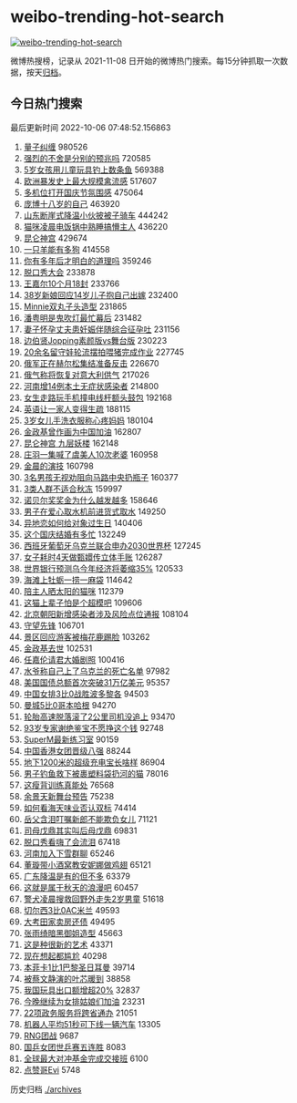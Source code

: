 # weibo-trending-hot-search

[![weibo-trending-hot-search](https://github.com/ameizi/weibo-trending-hot-search/actions/workflows/ci.yml/badge.svg)](https://github.com/ameizi/weibo-trending-hot-search/actions/workflows/ci.yml)

微博热搜榜，记录从 2021-11-08 日开始的微博热门搜索。每15分钟抓取一次数据，按天[归档](./archives)。

## 今日热门搜索

<!-- BEGIN --> 
最后更新时间 2022-10-06 07:48:52.156863 
1. [量子纠缠](https://s.weibo.com/weibo?q=%23%E9%87%8F%E5%AD%90%E7%BA%A0%E7%BC%A0%23&t=31&band_rank=1&Refer=top) 980526
1. [强烈的不舍是分别的预兆吗](https://s.weibo.com/weibo?q=%23%E5%BC%BA%E7%83%88%E7%9A%84%E4%B8%8D%E8%88%8D%E6%98%AF%E5%88%86%E5%88%AB%E7%9A%84%E9%A2%84%E5%85%86%E5%90%97%23&t=31&band_rank=2&Refer=top) 720585
1. [5岁女孩用儿童玩具钓上数条鱼](https://s.weibo.com/weibo?q=%235%E5%B2%81%E5%A5%B3%E5%AD%A9%E7%94%A8%E5%84%BF%E7%AB%A5%E7%8E%A9%E5%85%B7%E9%92%93%E4%B8%8A%E6%95%B0%E6%9D%A1%E9%B1%BC%23&t=31&band_rank=5&Refer=top) 569388
1. [欧洲暴发史上最大规模禽流感](https://s.weibo.com/weibo?q=%23%E6%AC%A7%E6%B4%B2%E6%9A%B4%E5%8F%91%E5%8F%B2%E4%B8%8A%E6%9C%80%E5%A4%A7%E8%A7%84%E6%A8%A1%E7%A6%BD%E6%B5%81%E6%84%9F%23&t=31&band_rank=16&Refer=top) 517607
1. [多机位打开国庆节氛围感](https://s.weibo.com/weibo?q=%23%E5%A4%9A%E6%9C%BA%E4%BD%8D%E6%89%93%E5%BC%80%E5%9B%BD%E5%BA%86%E8%8A%82%E6%B0%9B%E5%9B%B4%E6%84%9F%23&t=31&band_rank=3&Refer=top) 475064
1. [庞博十八岁的自己](https://s.weibo.com/weibo?q=%23%E5%BA%9E%E5%8D%9A%E5%8D%81%E5%85%AB%E5%B2%81%E7%9A%84%E8%87%AA%E5%B7%B1%23&t=31&band_rank=4&Refer=top) 463920
1. [山东断崖式降温小伙披被子骑车](https://s.weibo.com/weibo?q=%23%E5%B1%B1%E4%B8%9C%E6%96%AD%E5%B4%96%E5%BC%8F%E9%99%8D%E6%B8%A9%E5%B0%8F%E4%BC%99%E6%8A%AB%E8%A2%AB%E5%AD%90%E9%AA%91%E8%BD%A6%23&t=31&band_rank=9&Refer=top) 444242
1. [猫咪凌晨电饭锅中熟睡搞懵主人](https://s.weibo.com/weibo?q=%23%E7%8C%AB%E5%92%AA%E5%87%8C%E6%99%A8%E7%94%B5%E9%A5%AD%E9%94%85%E4%B8%AD%E7%86%9F%E7%9D%A1%E6%90%9E%E6%87%B5%E4%B8%BB%E4%BA%BA%23&t=31&band_rank=5&Refer=top) 436220
1. [昆仑神宫](https://s.weibo.com/weibo?q=%E6%98%86%E4%BB%91%E7%A5%9E%E5%AE%AB&t=31&band_rank=6&Refer=top) 429674
1. [一只羊能有多狗](https://s.weibo.com/weibo?q=%23%E4%B8%80%E5%8F%AA%E7%BE%8A%E8%83%BD%E6%9C%89%E5%A4%9A%E7%8B%97%23&t=31&band_rank=7&Refer=top) 414558
1. [你有多年后才明白的道理吗](https://s.weibo.com/weibo?q=%23%E4%BD%A0%E6%9C%89%E5%A4%9A%E5%B9%B4%E5%90%8E%E6%89%8D%E6%98%8E%E7%99%BD%E7%9A%84%E9%81%93%E7%90%86%E5%90%97%23&t=31&band_rank=8&Refer=top) 359246
1. [脱口秀大会](https://s.weibo.com/weibo?q=%E8%84%B1%E5%8F%A3%E7%A7%80%E5%A4%A7%E4%BC%9A&t=31&band_rank=10&Refer=top) 233878
1. [王嘉尔10个月18封](https://s.weibo.com/weibo?q=%23%E7%8E%8B%E5%98%89%E5%B0%9410%E4%B8%AA%E6%9C%8818%E5%B0%81%23&t=31&band_rank=11&Refer=top) 233766
1. [38岁新娘回应14岁儿子抱自己出嫁](https://s.weibo.com/weibo?q=%2338%E5%B2%81%E6%96%B0%E5%A8%98%E5%9B%9E%E5%BA%9414%E5%B2%81%E5%84%BF%E5%AD%90%E6%8A%B1%E8%87%AA%E5%B7%B1%E5%87%BA%E5%AB%81%23&t=31&band_rank=12&Refer=top) 232400
1. [Minnie双丸子头造型](https://s.weibo.com/weibo?q=%23Minnie%E5%8F%8C%E4%B8%B8%E5%AD%90%E5%A4%B4%E9%80%A0%E5%9E%8B%23&t=31&band_rank=13&Refer=top) 231865
1. [潘粤明是鬼吹灯最忙幕后](https://s.weibo.com/weibo?q=%23%E6%BD%98%E7%B2%A4%E6%98%8E%E6%98%AF%E9%AC%BC%E5%90%B9%E7%81%AF%E6%9C%80%E5%BF%99%E5%B9%95%E5%90%8E%23&t=31&band_rank=33&Refer=top) 231482
1. [妻子怀孕丈夫患妊娠伴随综合征孕吐](https://s.weibo.com/weibo?q=%23%E5%A6%BB%E5%AD%90%E6%80%80%E5%AD%95%E4%B8%88%E5%A4%AB%E6%82%A3%E5%A6%8A%E5%A8%A0%E4%BC%B4%E9%9A%8F%E7%BB%BC%E5%90%88%E5%BE%81%E5%AD%95%E5%90%90%23&t=31&band_rank=14&Refer=top) 231156
1. [边伯贤Jopping素颜版vs舞台版](https://s.weibo.com/weibo?q=%23%E8%BE%B9%E4%BC%AF%E8%B4%A4Jopping%E7%B4%A0%E9%A2%9C%E7%89%88vs%E8%88%9E%E5%8F%B0%E7%89%88%23&t=31&band_rank=15&Refer=top) 230223
1. [20余名留守娃轮流摆拍喂猪完成作业](https://s.weibo.com/weibo?q=%2320%E4%BD%99%E5%90%8D%E7%95%99%E5%AE%88%E5%A8%83%E8%BD%AE%E6%B5%81%E6%91%86%E6%8B%8D%E5%96%82%E7%8C%AA%E5%AE%8C%E6%88%90%E4%BD%9C%E4%B8%9A%23&t=31&band_rank=50&Refer=top) 227745
1. [俄军正在赫尔松集结准备反击](https://s.weibo.com/weibo?q=%23%E4%BF%84%E5%86%9B%E6%AD%A3%E5%9C%A8%E8%B5%AB%E5%B0%94%E6%9D%BE%E9%9B%86%E7%BB%93%E5%87%86%E5%A4%87%E5%8F%8D%E5%87%BB%23&t=31&band_rank=17&Refer=top) 226670
1. [俄气称将恢复对意大利供气](https://s.weibo.com/weibo?q=%23%E4%BF%84%E6%B0%94%E7%A7%B0%E5%B0%86%E6%81%A2%E5%A4%8D%E5%AF%B9%E6%84%8F%E5%A4%A7%E5%88%A9%E4%BE%9B%E6%B0%94%23&t=31&band_rank=18&Refer=top) 217026
1. [河南增14例本土无症状感染者](https://s.weibo.com/weibo?q=%23%E6%B2%B3%E5%8D%97%E5%A2%9E14%E4%BE%8B%E6%9C%AC%E5%9C%9F%E6%97%A0%E7%97%87%E7%8A%B6%E6%84%9F%E6%9F%93%E8%80%85%23&t=31&band_rank=50&Refer=top) 214800
1. [女生走路玩手机撞电线杆额头鼓包](https://s.weibo.com/weibo?q=%23%E5%A5%B3%E7%94%9F%E8%B5%B0%E8%B7%AF%E7%8E%A9%E6%89%8B%E6%9C%BA%E6%92%9E%E7%94%B5%E7%BA%BF%E6%9D%86%E9%A2%9D%E5%A4%B4%E9%BC%93%E5%8C%85%23&t=31&band_rank=49&Refer=top) 192168
1. [英语让一家人变得生疏](https://s.weibo.com/weibo?q=%23%E8%8B%B1%E8%AF%AD%E8%AE%A9%E4%B8%80%E5%AE%B6%E4%BA%BA%E5%8F%98%E5%BE%97%E7%94%9F%E7%96%8F%23&t=31&band_rank=19&Refer=top) 188115
1. [3岁女儿手洗衣服称心疼妈妈](https://s.weibo.com/weibo?q=%233%E5%B2%81%E5%A5%B3%E5%84%BF%E6%89%8B%E6%B4%97%E8%A1%A3%E6%9C%8D%E7%A7%B0%E5%BF%83%E7%96%BC%E5%A6%88%E5%A6%88%23&t=31&band_rank=39&Refer=top) 180104
1. [金政基曾作画为中国加油](https://s.weibo.com/weibo?q=%23%E9%87%91%E6%94%BF%E5%9F%BA%E6%9B%BE%E4%BD%9C%E7%94%BB%E4%B8%BA%E4%B8%AD%E5%9B%BD%E5%8A%A0%E6%B2%B9%23&t=31&band_rank=20&Refer=top) 162807
1. [昆仑神宫 九层妖楼](https://s.weibo.com/weibo?q=%E6%98%86%E4%BB%91%E7%A5%9E%E5%AE%AB%20%E4%B9%9D%E5%B1%82%E5%A6%96%E6%A5%BC&t=31&band_rank=21&Refer=top) 162148
1. [庄羽一集喊了虞美人10次老婆](https://s.weibo.com/weibo?q=%23%E5%BA%84%E7%BE%BD%E4%B8%80%E9%9B%86%E5%96%8A%E4%BA%86%E8%99%9E%E7%BE%8E%E4%BA%BA10%E6%AC%A1%E8%80%81%E5%A9%86%23&t=31&band_rank=22&Refer=top) 160958
1. [金晨的演技](https://s.weibo.com/weibo?q=%23%E9%87%91%E6%99%A8%E7%9A%84%E6%BC%94%E6%8A%80%23&t=31&band_rank=23&Refer=top) 160798
1. [3名男孩无视劝阻向马路中央扔瓶子](https://s.weibo.com/weibo?q=%233%E5%90%8D%E7%94%B7%E5%AD%A9%E6%97%A0%E8%A7%86%E5%8A%9D%E9%98%BB%E5%90%91%E9%A9%AC%E8%B7%AF%E4%B8%AD%E5%A4%AE%E6%89%94%E7%93%B6%E5%AD%90%23&t=31&band_rank=49&Refer=top) 160377
1. [3类人群不适合秋冻](https://s.weibo.com/weibo?q=%233%E7%B1%BB%E4%BA%BA%E7%BE%A4%E4%B8%8D%E9%80%82%E5%90%88%E7%A7%8B%E5%86%BB%23&t=31&band_rank=17&Refer=top) 159997
1. [诺贝尔奖奖金为什么越发越多](https://s.weibo.com/weibo?q=%23%E8%AF%BA%E8%B4%9D%E5%B0%94%E5%A5%96%E5%A5%96%E9%87%91%E4%B8%BA%E4%BB%80%E4%B9%88%E8%B6%8A%E5%8F%91%E8%B6%8A%E5%A4%9A%23&t=31&band_rank=24&Refer=top) 158646
1. [男子在爱心取水机前进货式取水](https://s.weibo.com/weibo?q=%23%E7%94%B7%E5%AD%90%E5%9C%A8%E7%88%B1%E5%BF%83%E5%8F%96%E6%B0%B4%E6%9C%BA%E5%89%8D%E8%BF%9B%E8%B4%A7%E5%BC%8F%E5%8F%96%E6%B0%B4%23&t=31&band_rank=50&Refer=top) 149250
1. [异地恋如何给对象过生日](https://s.weibo.com/weibo?q=%23%E5%BC%82%E5%9C%B0%E6%81%8B%E5%A6%82%E4%BD%95%E7%BB%99%E5%AF%B9%E8%B1%A1%E8%BF%87%E7%94%9F%E6%97%A5%23&t=31&band_rank=25&Refer=top) 140406
1. [这个国庆结婚有多忙](https://s.weibo.com/weibo?q=%23%E8%BF%99%E4%B8%AA%E5%9B%BD%E5%BA%86%E7%BB%93%E5%A9%9A%E6%9C%89%E5%A4%9A%E5%BF%99%23&t=31&band_rank=36&Refer=top) 132249
1. [西班牙葡萄牙乌克兰联合申办2030世界杯](https://s.weibo.com/weibo?q=%23%E8%A5%BF%E7%8F%AD%E7%89%99%E8%91%A1%E8%90%84%E7%89%99%E4%B9%8C%E5%85%8B%E5%85%B0%E8%81%94%E5%90%88%E7%94%B3%E5%8A%9E2030%E4%B8%96%E7%95%8C%E6%9D%AF%23&t=31&band_rank=26&Refer=top) 127245
1. [女子耗时4天做甄嬛传立体手账](https://s.weibo.com/weibo?q=%23%E5%A5%B3%E5%AD%90%E8%80%97%E6%97%B64%E5%A4%A9%E5%81%9A%E7%94%84%E5%AC%9B%E4%BC%A0%E7%AB%8B%E4%BD%93%E6%89%8B%E8%B4%A6%23&t=31&band_rank=50&Refer=top) 126287
1. [世界银行预测乌今年经济将萎缩35%](https://s.weibo.com/weibo?q=%23%E4%B8%96%E7%95%8C%E9%93%B6%E8%A1%8C%E9%A2%84%E6%B5%8B%E4%B9%8C%E4%BB%8A%E5%B9%B4%E7%BB%8F%E6%B5%8E%E5%B0%86%E8%90%8E%E7%BC%A935%25%23&t=31&band_rank=46&Refer=top) 120533
1. [海滩上牡蛎一捞一麻袋](https://s.weibo.com/weibo?q=%23%E6%B5%B7%E6%BB%A9%E4%B8%8A%E7%89%A1%E8%9B%8E%E4%B8%80%E6%8D%9E%E4%B8%80%E9%BA%BB%E8%A2%8B%23&t=31&band_rank=20&Refer=top) 114642
1. [陪主人晒太阳的猫咪](https://s.weibo.com/weibo?q=%23%E9%99%AA%E4%B8%BB%E4%BA%BA%E6%99%92%E5%A4%AA%E9%98%B3%E7%9A%84%E7%8C%AB%E5%92%AA%23&t=31&band_rank=27&Refer=top) 112379
1. [这猫上辈子怕是个超模吧](https://s.weibo.com/weibo?q=%23%E8%BF%99%E7%8C%AB%E4%B8%8A%E8%BE%88%E5%AD%90%E6%80%95%E6%98%AF%E4%B8%AA%E8%B6%85%E6%A8%A1%E5%90%A7%23&t=31&band_rank=28&Refer=top) 109606
1. [北京朝阳新增感染者涉及风险点位通报](https://s.weibo.com/weibo?q=%23%E5%8C%97%E4%BA%AC%E6%9C%9D%E9%98%B3%E6%96%B0%E5%A2%9E%E6%84%9F%E6%9F%93%E8%80%85%E6%B6%89%E5%8F%8A%E9%A3%8E%E9%99%A9%E7%82%B9%E4%BD%8D%E9%80%9A%E6%8A%A5%23&t=31&band_rank=29&Refer=top) 108104
1. [守望先锋](https://s.weibo.com/weibo?q=%23%E5%AE%88%E6%9C%9B%E5%85%88%E9%94%8B%23&t=31&band_rank=30&Refer=top) 106701
1. [景区回应游客被梅花鹿踢脸](https://s.weibo.com/weibo?q=%23%E6%99%AF%E5%8C%BA%E5%9B%9E%E5%BA%94%E6%B8%B8%E5%AE%A2%E8%A2%AB%E6%A2%85%E8%8A%B1%E9%B9%BF%E8%B8%A2%E8%84%B8%23&t=31&band_rank=40&Refer=top) 103262
1. [金政基去世](https://s.weibo.com/weibo?q=%23%E9%87%91%E6%94%BF%E5%9F%BA%E5%8E%BB%E4%B8%96%23&t=31&band_rank=31&Refer=top) 102531
1. [任嘉伦请君大婚剧照](https://s.weibo.com/weibo?q=%23%E4%BB%BB%E5%98%89%E4%BC%A6%E8%AF%B7%E5%90%9B%E5%A4%A7%E5%A9%9A%E5%89%A7%E7%85%A7%23&t=31&band_rank=32&Refer=top) 100416
1. [水爷称自己上了乌克兰的死亡名单](https://s.weibo.com/weibo?q=%23%E6%B0%B4%E7%88%B7%E7%A7%B0%E8%87%AA%E5%B7%B1%E4%B8%8A%E4%BA%86%E4%B9%8C%E5%85%8B%E5%85%B0%E7%9A%84%E6%AD%BB%E4%BA%A1%E5%90%8D%E5%8D%95%23&t=31&band_rank=34&Refer=top) 97982
1. [美国国债总额首次突破31万亿美元](https://s.weibo.com/weibo?q=%23%E7%BE%8E%E5%9B%BD%E5%9B%BD%E5%80%BA%E6%80%BB%E9%A2%9D%E9%A6%96%E6%AC%A1%E7%AA%81%E7%A0%B431%E4%B8%87%E4%BA%BF%E7%BE%8E%E5%85%83%23&t=31&band_rank=32&Refer=top) 95357
1. [中国女排3比0战胜波多黎各](https://s.weibo.com/weibo?q=%23%E4%B8%AD%E5%9B%BD%E5%A5%B3%E6%8E%923%E6%AF%940%E6%88%98%E8%83%9C%E6%B3%A2%E5%A4%9A%E9%BB%8E%E5%90%84%23&t=31&band_rank=28&Refer=top) 94503
1. [曼城5比0哥本哈根](https://s.weibo.com/weibo?q=%23%E6%9B%BC%E5%9F%8E5%E6%AF%940%E5%93%A5%E6%9C%AC%E5%93%88%E6%A0%B9%23&t=31&band_rank=29&Refer=top) 94270
1. [轮胎高速脱落滚了2公里司机没追上](https://s.weibo.com/weibo?q=%23%E8%BD%AE%E8%83%8E%E9%AB%98%E9%80%9F%E8%84%B1%E8%90%BD%E6%BB%9A%E4%BA%862%E5%85%AC%E9%87%8C%E5%8F%B8%E6%9C%BA%E6%B2%A1%E8%BF%BD%E4%B8%8A%23&t=31&band_rank=38&Refer=top) 93470
1. [93岁专家谢绝鉴宝不愿挣这个钱](https://s.weibo.com/weibo?q=%2393%E5%B2%81%E4%B8%93%E5%AE%B6%E8%B0%A2%E7%BB%9D%E9%89%B4%E5%AE%9D%E4%B8%8D%E6%84%BF%E6%8C%A3%E8%BF%99%E4%B8%AA%E9%92%B1%23&t=31&band_rank=35&Refer=top) 92748
1. [SuperM最新练习室](https://s.weibo.com/weibo?q=%23SuperM%E6%9C%80%E6%96%B0%E7%BB%83%E4%B9%A0%E5%AE%A4%23&t=31&band_rank=37&Refer=top) 90159
1. [中国香港女团晋级八强](https://s.weibo.com/weibo?q=%23%E4%B8%AD%E5%9B%BD%E9%A6%99%E6%B8%AF%E5%A5%B3%E5%9B%A2%E6%99%8B%E7%BA%A7%E5%85%AB%E5%BC%BA%23&t=31&band_rank=38&Refer=top) 88244
1. [地下1200米的超级充电宝长啥样](https://s.weibo.com/weibo?q=%23%E5%9C%B0%E4%B8%8B1200%E7%B1%B3%E7%9A%84%E8%B6%85%E7%BA%A7%E5%85%85%E7%94%B5%E5%AE%9D%E9%95%BF%E5%95%A5%E6%A0%B7%23&t=31&band_rank=39&Refer=top) 86904
1. [男子钓鱼救下被裹塑料袋扔河的猫](https://s.weibo.com/weibo?q=%23%E7%94%B7%E5%AD%90%E9%92%93%E9%B1%BC%E6%95%91%E4%B8%8B%E8%A2%AB%E8%A3%B9%E5%A1%91%E6%96%99%E8%A2%8B%E6%89%94%E6%B2%B3%E7%9A%84%E7%8C%AB%23&t=31&band_rank=40&Refer=top) 78016
1. [这瘦背训练真能处](https://s.weibo.com/weibo?q=%23%E8%BF%99%E7%98%A6%E8%83%8C%E8%AE%AD%E7%BB%83%E7%9C%9F%E8%83%BD%E5%A4%84%23&t=31&band_rank=41&Refer=top) 76568
1. [余景天新舞台预告](https://s.weibo.com/weibo?q=%23%E4%BD%99%E6%99%AF%E5%A4%A9%E6%96%B0%E8%88%9E%E5%8F%B0%E9%A2%84%E5%91%8A%23&t=31&band_rank=42&Refer=top) 75238
1. [如何看海天味业否认双标](https://s.weibo.com/weibo?q=%23%E5%A6%82%E4%BD%95%E7%9C%8B%E6%B5%B7%E5%A4%A9%E5%91%B3%E4%B8%9A%E5%90%A6%E8%AE%A4%E5%8F%8C%E6%A0%87%23&t=31&band_rank=50&Refer=top) 74414
1. [岳父含泪叮嘱新郎不能欺负女儿](https://s.weibo.com/weibo?q=%23%E5%B2%B3%E7%88%B6%E5%90%AB%E6%B3%AA%E5%8F%AE%E5%98%B1%E6%96%B0%E9%83%8E%E4%B8%8D%E8%83%BD%E6%AC%BA%E8%B4%9F%E5%A5%B3%E5%84%BF%23&t=31&band_rank=43&Refer=top) 71121
1. [司母戊鼎其实叫后母戊鼎](https://s.weibo.com/weibo?q=%23%E5%8F%B8%E6%AF%8D%E6%88%8A%E9%BC%8E%E5%85%B6%E5%AE%9E%E5%8F%AB%E5%90%8E%E6%AF%8D%E6%88%8A%E9%BC%8E%23&t=31&band_rank=37&Refer=top) 69831
1. [脱口秀看嗨了会流泪](https://s.weibo.com/weibo?q=%23%E8%84%B1%E5%8F%A3%E7%A7%80%E7%9C%8B%E5%97%A8%E4%BA%86%E4%BC%9A%E6%B5%81%E6%B3%AA%23&t=31&band_rank=44&Refer=top) 67418
1. [河南加入下雪群聊](https://s.weibo.com/weibo?q=%23%E6%B2%B3%E5%8D%97%E5%8A%A0%E5%85%A5%E4%B8%8B%E9%9B%AA%E7%BE%A4%E8%81%8A%23&t=31&band_rank=45&Refer=top) 65246
1. [董璇带小酒窝教安妮娜做鸡翅](https://s.weibo.com/weibo?q=%23%E8%91%A3%E7%92%87%E5%B8%A6%E5%B0%8F%E9%85%92%E7%AA%9D%E6%95%99%E5%AE%89%E5%A6%AE%E5%A8%9C%E5%81%9A%E9%B8%A1%E7%BF%85%23&t=31&band_rank=46&Refer=top) 65121
1. [广东降温是有的但不多](https://s.weibo.com/weibo?q=%23%E5%B9%BF%E4%B8%9C%E9%99%8D%E6%B8%A9%E6%98%AF%E6%9C%89%E7%9A%84%E4%BD%86%E4%B8%8D%E5%A4%9A%23&t=31&band_rank=47&Refer=top) 63379
1. [这就是属于秋天的浪漫吧](https://s.weibo.com/weibo?q=%23%E8%BF%99%E5%B0%B1%E6%98%AF%E5%B1%9E%E4%BA%8E%E7%A7%8B%E5%A4%A9%E7%9A%84%E6%B5%AA%E6%BC%AB%E5%90%A7%23&t=31&band_rank=48&Refer=top) 60457
1. [警犬凌晨搜救回野外走失2岁男童](https://s.weibo.com/weibo?q=%23%E8%AD%A6%E7%8A%AC%E5%87%8C%E6%99%A8%E6%90%9C%E6%95%91%E5%9B%9E%E9%87%8E%E5%A4%96%E8%B5%B0%E5%A4%B12%E5%B2%81%E7%94%B7%E7%AB%A5%23&t=31&band_rank=50&Refer=top) 51618
1. [切尔西3比0AC米兰](https://s.weibo.com/weibo?q=%23%E5%88%87%E5%B0%94%E8%A5%BF3%E6%AF%940AC%E7%B1%B3%E5%85%B0%23&t=31&band_rank=43&Refer=top) 49593
1. [大考田家卖房还债](https://s.weibo.com/weibo?q=%23%E5%A4%A7%E8%80%83%E7%94%B0%E5%AE%B6%E5%8D%96%E6%88%BF%E8%BF%98%E5%80%BA%23&t=31&band_rank=50&Refer=top) 49495
1. [张雨绮暗黑御姐造型](https://s.weibo.com/weibo?q=%23%E5%BC%A0%E9%9B%A8%E7%BB%AE%E6%9A%97%E9%BB%91%E5%BE%A1%E5%A7%90%E9%80%A0%E5%9E%8B%23&t=31&band_rank=41&Refer=top) 45663
1. [这是种很新的艺术](https://s.weibo.com/weibo?q=%23%E8%BF%99%E6%98%AF%E7%A7%8D%E5%BE%88%E6%96%B0%E7%9A%84%E8%89%BA%E6%9C%AF%23&t=31&band_rank=42&Refer=top) 43371
1. [现在想起都尴尬](https://s.weibo.com/weibo?q=%23%E7%8E%B0%E5%9C%A8%E6%83%B3%E8%B5%B7%E9%83%BD%E5%B0%B4%E5%B0%AC%23&t=31&band_rank=49&Refer=top) 40298
1. [本菲卡1比1巴黎圣日耳曼](https://s.weibo.com/weibo?q=%23%E6%9C%AC%E8%8F%B2%E5%8D%A11%E6%AF%941%E5%B7%B4%E9%BB%8E%E5%9C%A3%E6%97%A5%E8%80%B3%E6%9B%BC%23&t=31&band_rank=50&Refer=top) 39714
1. [被蔡文静演的叶芯暖到](https://s.weibo.com/weibo?q=%23%E8%A2%AB%E8%94%A1%E6%96%87%E9%9D%99%E6%BC%94%E7%9A%84%E5%8F%B6%E8%8A%AF%E6%9A%96%E5%88%B0%23&t=31&band_rank=44&Refer=top) 38858
1. [我国玩具出口额增超20%](https://s.weibo.com/weibo?q=%23%E6%88%91%E5%9B%BD%E7%8E%A9%E5%85%B7%E5%87%BA%E5%8F%A3%E9%A2%9D%E5%A2%9E%E8%B6%8520%25%23&t=31&band_rank=48&Refer=top) 32837
1. [今晚继续为女排姑娘们加油](https://s.weibo.com/weibo?q=%23%E4%BB%8A%E6%99%9A%E7%BB%A7%E7%BB%AD%E4%B8%BA%E5%A5%B3%E6%8E%92%E5%A7%91%E5%A8%98%E4%BB%AC%E5%8A%A0%E6%B2%B9%23&t=31&band_rank=47&Refer=top) 23231
1. [22项政务服务将跨省通办](https://s.weibo.com/weibo?q=%2322%E9%A1%B9%E6%94%BF%E5%8A%A1%E6%9C%8D%E5%8A%A1%E5%B0%86%E8%B7%A8%E7%9C%81%E9%80%9A%E5%8A%9E%23&t=31&band_rank=48&Refer=top) 21051
1. [机器人平均51秒可下线一辆汽车](https://s.weibo.com/weibo?q=%23%E6%9C%BA%E5%99%A8%E4%BA%BA%E5%B9%B3%E5%9D%8751%E7%A7%92%E5%8F%AF%E4%B8%8B%E7%BA%BF%E4%B8%80%E8%BE%86%E6%B1%BD%E8%BD%A6%23&t=31&band_rank=49&Refer=top) 13305
1. [RNG团战](https://s.weibo.com/weibo?q=%23RNG%E5%9B%A2%E6%88%98%23&t=31&band_rank=45&Refer=top) 9687
1. [国乒女团世乒赛五连胜](https://s.weibo.com/weibo?q=%23%E5%9B%BD%E4%B9%92%E5%A5%B3%E5%9B%A2%E4%B8%96%E4%B9%92%E8%B5%9B%E4%BA%94%E8%BF%9E%E8%83%9C%23&t=31&band_rank=50&Refer=top) 8083
1. [全球最大对冲基金完成交接班](https://s.weibo.com/weibo?q=%23%E5%85%A8%E7%90%83%E6%9C%80%E5%A4%A7%E5%AF%B9%E5%86%B2%E5%9F%BA%E9%87%91%E5%AE%8C%E6%88%90%E4%BA%A4%E6%8E%A5%E7%8F%AD%23&t=31&band_rank=48&Refer=top) 6100
1. [点赞哥Evi](https://s.weibo.com/weibo?q=%23%E7%82%B9%E8%B5%9E%E5%93%A5Evi%23&t=31&band_rank=50&Refer=top) 5748
<!-- END -->

历史归档 [./archives](./archives)

